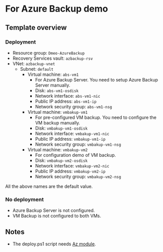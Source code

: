 # For Azure Backup demo

## Template overview

### Deployment

- Resource group: `Dmeo-AzureBackup`
- Recovery Services vault: `azbackup-rsv`
- VNet: `azbackup-vnet`
    - Subnet: `default`
        - Virtual machine: `abs-vm1`
            - For Azure Backup Server. You need to setup Azure Backup Server manually.
            - Disk: `abs-vm1-osdisk`
            - Network interface: `abs-vm1-nic`
            - Public IP address: `abs-vm1-ip`
            - Network security group: `abs-vm1-nsg`
        - Virtual machine: `vmbakup-vm1`
            - For pre-configured VM backup. You need to configure the VM backup manually.
            - Disk: `vmbakup-vm1-osdisk`
            - Network interface: `vmbakup-vm1-nic`
            - Public IP address: `vmbakup-vm1-ip`
            - Network security group: `vmbakup-vm1-nsg`
        - Virtual machine: `vmbakup-vm2`
            - For configuration demo of VM backup.
            - Disk: `vmbakup-vm2-osdisk`
            - Network interface: `vmbakup-vm2-nic`
            - Public IP address: `vmbakup-vm2-ip`
            - Network security group: `vmbakup-vm2-nsg`

All the above names are the default value.

### No deployment

- Azure Backup Server is not configured.
- VM Backup is not configured to both VMs.

## Notes

- The deploy.ps1 script needs [Az module](https://www.powershellgallery.com/packages/Az/).
